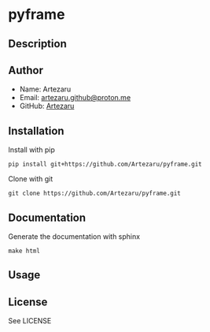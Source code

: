 # pyframe

## Description

## Author
- Name: Artezaru
- Email: artezaru.github@proton.me
- GitHub: [Artezaru](https://github.com/Artezaru/pyframe.git)

## Installation

Install with pip

```
pip install git+https://github.com/Artezaru/pyframe.git
```

Clone with git

```
git clone https://github.com/Artezaru/pyframe.git
```

## Documentation

Generate the documentation with sphinx

```
make html
```

## Usage

## License
See LICENSE
